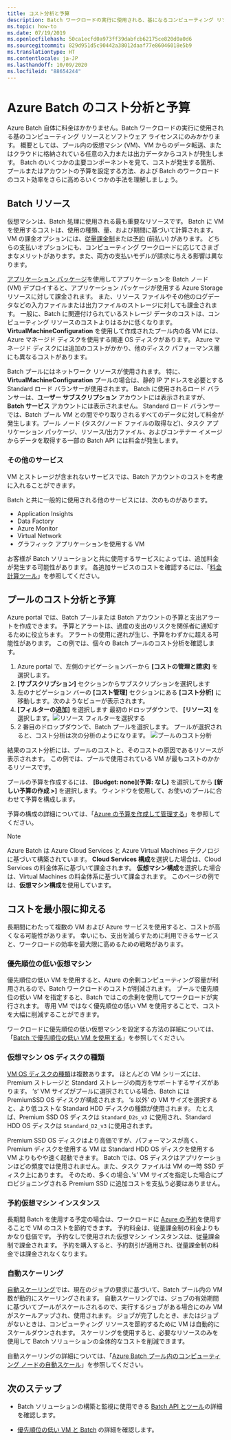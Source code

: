 ```yaml
---
title: コスト分析と予算
description: Batch ワークロードの実行に使用される、基になるコンピューティング リソースとソフトウェア ライセンスについて、コスト分析を取得して予算を設定する方法について説明します。
ms.topic: how-to
ms.date: 07/19/2019
ms.openlocfilehash: 50ca1ecfd0a973ff39dabfcb62175ce820d0a0d6
ms.sourcegitcommit: 829d951d5c90442a38012daaf77e86046018e5b9
ms.translationtype: HT
ms.contentlocale: ja-JP
ms.lasthandoff: 10/09/2020
ms.locfileid: "88654244"
---
```

# <a name="cost-analysis-and-budgets-for-azure-batch"></a>Azure Batch のコスト分析と予算

Azure Batch 自体に料金はかかりません。Batch ワークロードの実行に使用される基のコンピューティング リソースとソフトウェア ライセンスにのみかかります。 概要としては、プール内の仮想マシン (VM)、VM からのデータ転送、またはクラウドに格納されている任意の入力または出力データからコストが発生します。 Batch のいくつかの主要コンポーネントを見て、コストが発生する箇所、プールまたはアカウントの予算を設定する方法、および Batch のワークロードのコスト効率をさらに高めるいくつかの手法を理解しましょう。

## <a name="batch-resources"></a>Batch リソース

仮想マシンは、Batch 処理に使用される最も重要なリソースです。 Batch に VM を使用するコストは、使用の種類、量、および期間に基づいて計算されます。 VM の課金オプションには、[従量課金制](https://azure.microsoft.com/offers/ms-azr-0003p/)または[予約](../cost-management-billing/reservations/save-compute-costs-reservations.md) (前払い) があります。 どちらの支払いオプションにも、コンピューティング ワークロードに応じてさまざまなメリットがあります。また、両方の支払いモデルが請求に与える影響は異なります。

[アプリケーション パッケージ](batch-application-packages.md)を使用してアプリケーションを Batch ノード (VM) デプロイすると、アプリケーション パッケージが使用する Azure Storage リソースに対して課金されます。 また、リソース ファイルやその他のログデータなどの入力ファイルまたは出力ファイルのストレージに対しても課金されます。 一般に、Batch に関連付けられているストレージ データのコストは、コンピューティング リソースのコストよりはるかに低くなります。 **VirtualMachineConfiguration** を使用して作成されたプール内の各 VM には、Azure マネージド ディスクを使用する関連 OS ディスクがあります。 Azure マネージド ディスクには追加のコストがかかり、他のディスク パフォーマンス層にも異なるコストがあります。

Batch プールにはネットワーク リソースが使用されます。 特に、**VirtualMachineConfiguration** プールの場合は、静的 IP アドレスを必要とする Standard ロード バランサーが使用されます。 Batch に使用されるロード バランサーは、**ユーザー サブスクリプション** アカウントには表示されますが、**Batch サービス** アカウントには表示されません。 Standard ロード バランサーでは、Batch プール VM との間でやり取りされるすべてのデータに対して料金が発生します。プール ノード (タスク/ノード ファイルの取得など)、タスク アプリケーション パッケージ、リソース/出力ファイル、およびコンテナー イメージからデータを取得する一部の Batch API には料金が発生します。

### <a name="additional-services"></a>その他のサービス

VM とストレージが含まれないサービスでは、Batch アカウントのコストを考慮に入れることができます。

Batch と共に一般的に使用される他のサービスには、次のものがあります。

- Application Insights
- Data Factory
- Azure Monitor
- Virtual Network
- グラフィック アプリケーションを使用する VM

お客様が Batch ソリューションと共に使用するサービスによっては、追加料金が発生する可能性があります。 各追加サービスのコストを確認するには、「[料金計算ツール](https://azure.microsoft.com/pricing/calculator/)」を参照してください。

## <a name="cost-analysis-and-budget-for-a-pool"></a>プールのコスト分析と予算

Azure portal では、Batch プールまたは Batch アカウントの予算と支出アラートを作成できます。 予算とアラートは、過度の支出のリスクを関係者に通知するために役立ちます。 アラートの使用に遅れが生じ、予算をわずかに超える可能性があります。 この例では、個々の Batch プールのコスト分析を確認します。

1. Azure portal で、左側のナビゲーションバーから **[コストの管理と請求]** を選択します。
1. **[サブスクリプション]** セクションからサブスクリプションを選択します
1. 左のナビゲーション バーの **[コスト管理]** セクションにある **[コスト分析]** に移動します。次のようなビューが表示されます。
1. **[フィルターの追加]** を選択します 最初のドロップダウンで、 **[リソース]** を選択します。![リソース フィルターを選択する](./media/batch-budget/resource-filter.png)
1. 2 番目のドロップダウンで、Batch プールを選択します。 プールが選択されると、コスト分析は次の分析のようになります。
    ![プールのコスト分析](./media/batch-budget/pool-cost-analysis.png)

結果のコスト分析には、プールのコストと、そのコストの原因であるリソースが表示されます。 この例では、プールで使用されている VM が最もコストのかかるリソースです。

プールの予算を作成するには、 **[Budget: none]\(予算: なし\)** を選択してから **[新しい予算の作成 >]** を選択します。 ウィンドウを使用して、お使いのプールに合わせて予算を構成します。

予算の構成の詳細については、「[Azure の予算を作成して管理する](../cost-management-billing/costs/tutorial-acm-create-budgets.md)」を参照してください。

> [!NOTE]
> Azure Batch は Azure Cloud Services と Azure Virtual Machines テクノロジに基づいて構築されています。 **Cloud Services 構成**を選択した場合は、Cloud Services の料金体系に基づいて課金されます。 **仮想マシン構成**を選択した場合は、Virtual Machines の料金体系に基づいて課金されます。 このページの例では、**仮想マシン構成**を使用しています。

## <a name="minimize-cost"></a>コストを最小限に抑える

長期間にわたって複数の VM および Azure サービスを使用すると、コストが高くなる可能性があります。 幸いにも、支出を減らすために利用できるサービスと、ワークロードの効率を最大限に高めるための戦略があります。

### <a name="low-priority-virtual-machines"></a>優先順位の低い仮想マシン

優先順位の低い VM を使用すると、Azure の余剰コンピューティング容量が利用されるので、Batch ワークロードのコストが削減されます。 プールで優先順位の低い VM を指定すると、Batch ではこの余剰を使用してワークロードが実行されます。 専用 VM ではなく優先順位の低い VM を使用することで、コストを大幅に削減することができます。

ワークロードに優先順位の低い仮想マシンを設定する方法の詳細については、「[Batch で優先順位の低い VM を使用する](batch-low-pri-vms.md)」を参照してください。

### <a name="virtual-machine-os-disk-type"></a>仮想マシン OS ディスクの種類

[VM OS ディスクの種類](../virtual-machines/disks-types.md)は複数あります。 ほとんどの VM シリーズには、Premium ストレージと Standard ストレージの両方をサポートするサイズがあります。 ’s’ VM サイズがプールに選択されている場合、Batch には PremiumSSD OS ディスクが構成されます。 ’s 以外’ の VM サイズを選択すると、より低コストな Standard HDD ディスクの種類が使用されます。 たとえば、Premium SSD OS ディスクは `Standard_D2s_v3` に使用され、Standard HDD OS ディスクは `Standard_D2_v3` に使用されます。

Premium SSD OS ディスクはより高価ですが、パフォーマンスが高く、Premium ディスクを使用する VM は Standard HDD OS ディスクを使用する VM よりもやや速く起動できます。 Batch では、OS ディスクはアプリケーションほどの頻度では使用されません。また、タスク ファイルは VM の一時 SSD ディスク上にあります。 そのため、多くの場合、’s’ VM サイズを指定した場合にプロビジョニングされる Premium SSD に追加コストを支払う必要はありません。

### <a name="reserved-virtual-machine-instances"></a>予約仮想マシン インスタンス

長期間 Batch を使用する予定の場合は、ワークロードに [Azure の予約](../cost-management-billing/reservations/save-compute-costs-reservations.md)を使用することで VM のコストを節約できます。 予約料金は、従量課金制の料金よりもかなり低価です。 予約なしで使用された仮想マシン インスタンスは、従量課金制で課金されます。 予約を購入すると、予約割引が適用され、従量課金制の料金では課金されなくなります。

### <a name="automatic-scaling"></a>自動スケーリング

[自動スケーリング](batch-automatic-scaling.md)では、現在のジョブの要求に基づいて、Batch プール内の VM 数が動的にスケーリングされます。 自動スケーリングでは、ジョブの有効期間に基づいてプールがスケールされるので、実行するジョブがある場合にのみ VM がスケールアップされ、使用されます。 ジョブが完了したとき、またはジョブがないときは、コンピューティング リソースを節約するために VM は自動的にスケールダウンされます。 スケーリングを使用すると、必要なリソースのみを使用して Batch ソリューションの全体的なコストを削減できます。

自動スケーリングの詳細については、「[Azure Batch プール内のコンピューティング ノードの自動スケール](batch-automatic-scaling.md)」を参照してください。

## <a name="next-steps"></a>次のステップ

- Batch ソリューションの構築と監視に使用できる [Batch API とツール](batch-apis-tools.md)の詳細を確認します。  

- [優先順位の低い VM と Batch](batch-low-pri-vms.md) の詳細を確認します。
